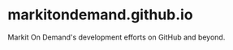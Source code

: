 markitondemand.github.io
=========================

Markit On Demand's development efforts on GitHub and beyond.
